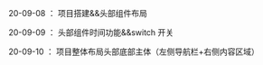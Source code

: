 <!--
 * @Author: your name
 * @Date: 2020-09-10 23:04:51
 * @LastEditTime: 2020-09-10 23:08:33
 * @LastEditors: Please set LastEditors
 * @Description: In User Settings Edit
 * @FilePath: \person-app\plan.md
 -->

20-09-08 ： 项目搭建&&头部组件布局

20-09-09 ： 头部组件时间功能&&switch 开关

20-09-10 ： 项目整体布局头部底部主体（左侧导航栏+右侧内容区域）
